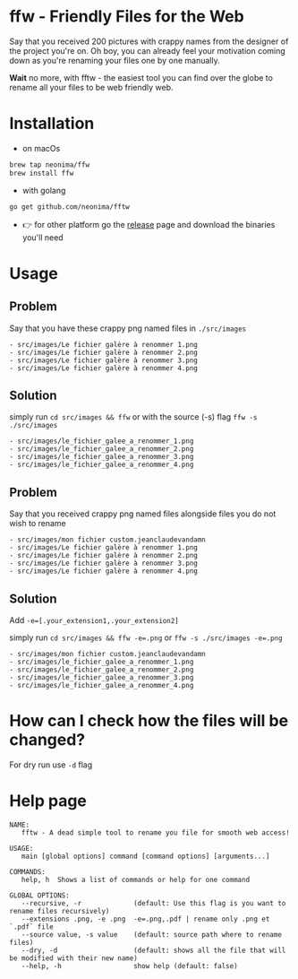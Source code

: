 # ffw - Friendly Files for the Web
Say that you received 200 pictures with crappy names from the designer of the project you're on.
Oh boy, you can already feel your motivation coming down as you're renaming your files one by one manually.

**Wait** no more, with fftw - the easiest tool you can find over the globe to rename all your files to be web friendly
web.
# Installation

- on macOs
```bash
brew tap neonima/ffw
brew install ffw
```

- with golang
```bash
go get github.com/neonima/fftw
```

- 👉 for other platform go the [release](https://github.com/neonima/fftw/releases/) page and download the binaries you'll need

# Usage

## Problem

Say that you have these crappy png named files in `./src/images`
```text
- src/images/Le fichier galère à renommer 1.png
- src/images/Le fichier galère à renommer 2.png
- src/images/Le fichier galère à renommer 3.png
- src/images/Le fichier galère à renommer 4.png
```

## Solution

simply run `cd src/images && ffw` or with the source (-s) flag `ffw -s ./src/images`
```text
- src/images/le_fichier_galee_a_renommer_1.png
- src/images/le_fichier_galee_a_renommer_2.png
- src/images/le_fichier_galee_a_renommer_3.png
- src/images/le_fichier_galee_a_renommer_4.png
```

## Problem

Say that you received crappy png named files alongside files you do not wish to rename
```text
- src/images/mon fichier custom.jeanclaudevandamn
- src/images/Le fichier galère à renommer 1.png
- src/images/Le fichier galère à renommer 2.png
- src/images/Le fichier galère à renommer 3.png
- src/images/Le fichier galère à renommer 4.png
```

## Solution
Add `-e=[.your_extension1,.your_extension2]`

simply run `cd src/images && ffw -e=.png` or `ffw -s ./src/images -e=.png`
```text
- src/images/mon fichier custom.jeanclaudevandamn
- src/images/le_fichier_galee_a_renommer_1.png
- src/images/le_fichier_galee_a_renommer_2.png
- src/images/le_fichier_galee_a_renommer_3.png
- src/images/le_fichier_galee_a_renommer_4.png
```

# How can I check how the files will be changed?
For dry run use `-d` flag

# Help page

```text
NAME:
   fftw - A dead simple tool to rename you file for smooth web access!

USAGE:
   main [global options] command [command options] [arguments...]

COMMANDS:
   help, h  Shows a list of commands or help for one command

GLOBAL OPTIONS:
   --recursive, -r             (default: Use this flag is you want to rename files recursively)
   --extensions .png, -e .png  -e=.png,.pdf | rename only .png et `.pdf` file
   --source value, -s value    (default: source path where to rename files)
   --dry, -d                   (default: shows all the file that will be modified with their new name)
   --help, -h                  show help (default: false)
```